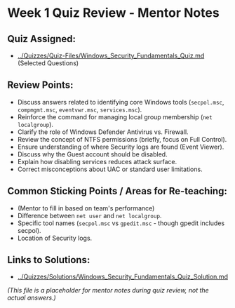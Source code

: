 # Week 1 Quiz Review - Mentor Notes

## Quiz Assigned:

-   [../Quizzes/Quiz-Files/Windows_Security_Fundamentals_Quiz.md](../Quizzes/Quiz-Files/Windows_Security_Fundamentals_Quiz.md) (Selected Questions)

## Review Points:

-   Discuss answers related to identifying core Windows tools (`secpol.msc`, `compmgmt.msc`, `eventvwr.msc`, `services.msc`).
-   Reinforce the command for managing local group membership (`net localgroup`).
-   Clarify the role of Windows Defender Antivirus vs. Firewall.
-   Review the concept of NTFS permissions (briefly, focus on Full Control).
-   Ensure understanding of where Security logs are found (Event Viewer).
-   Discuss why the Guest account should be disabled.
-   Explain how disabling services reduces attack surface.
-   Correct misconceptions about UAC or standard user limitations.

## Common Sticking Points / Areas for Re-teaching:

-   (Mentor to fill in based on team's performance)
-   Difference between `net user` and `net localgroup`.
-   Specific tool names (`secpol.msc` vs `gpedit.msc` - though gpedit includes secpol).
-   Location of Security logs.

## Links to Solutions:

-   [../Quizzes/Solutions/Windows_Security_Fundamentals_Quiz_Solution.md](../Quizzes/Solutions/Windows_Security_Fundamentals_Quiz_Solution.md)

*(This file is a placeholder for mentor notes during quiz review, not the actual answers.)*
